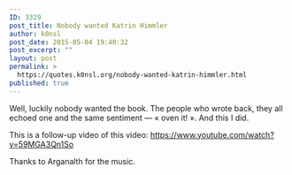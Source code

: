 ```yaml
---
ID: 3329
post_title: Nobody wanted Katrin Himmler
author: k0nsl
post_date: 2015-05-04 19:40:32
post_excerpt: ""
layout: post
permalink: >
  https://quotes.k0nsl.org/nobody-wanted-katrin-himmler.html
published: true
---
```

Well, luckily nobody wanted the book. The people who wrote back, they all echoed one and the same sentiment — « oven it! ». And this I did.

This is a follow-up video of this video: <a href="https://www.youtube.com/watch?v=59MGA3Qn1So" target="_blank">https://www.youtube.com/watch?v=59MGA3Qn1So</a>

Thanks to Arganalth for the music.